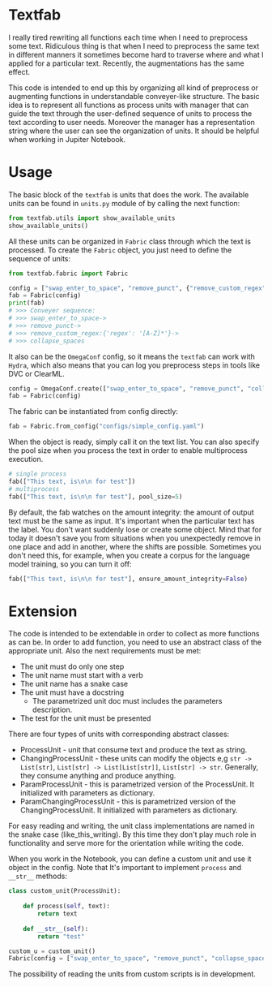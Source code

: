 # Textfab


I really tired rewriting all functions each time when I need to preprocess some text. Ridiculous thing is that when I need to preprocess the same text in different manners it sometimes become hard to traverse where and what I applied for a particular text. Recently, the augmentations has the same effect. 

This code is intended to end up this by organizing all kind of preprocess or augmenting functions in understandable conveyer-like structure. The basic idea is to represent all functions as process units with manager that can guide the text through the user-defined sequence of units to process the text according to user needs. Moreover the manager has a representation string where the user can see the organization of units. It should be helpful when working in Jupiter Notebook.

# Usage

The basic block of the `textfab` is units that does the work. The available units can be found in `units.py` module of by calling the next function:
```python
from textfab.utils import show_available_units
show_available_units()
```

All these units can be organized in `Fabric` class through which the text is processed. To create the `Fabric` object, you just need to define the sequence of units:
```python
from textfab.fabric import Fabric

config = ["swap_enter_to_space", "remove_punct", {"remove_custom_regex": {"regex" : "[A-Z]*"}}, "collapse_spaces"]
fab = Fabric(config)
print(fab)
# >>> Conveyer sequence:
# >>> swap_enter_to_space->
# >>> remove_punct->
# >>> remove_custom_regex:{'regex': '[A-Z]*'}->
# >>> collapse_spaces
```

It also can be the `OmegaConf` config, so it means the `textfab` can work with `Hydra`, which also means that you can log you preprocess steps in tools like DVC or ClearML. 
```python
config = OmegaConf.create(["swap_enter_to_space", "remove_punct", "collapse_spaces"])
fab = Fabric(config)
```

The fabric can be instantiated from config directly:
```python
fab = Fabric.from_config("configs/simple_config.yaml")
```

When the object is ready, simply call it on the text list. You can also specify the pool size when you process the text in order to enable multiprocess execution.
```python
# single process
fab(["This text, is\n\n for test"])
# multiprocess
fab(["This text, is\n\n for test"], pool_size=5)
```

By default, the fab watches on the amount integrity: the amount of output text must be the same as input. It's important when the particular text has the label. You don't want suddenly lose or create some object. Mind that for today it doesn't save you from situations when you unexpectedly remove in one place and add in another, where the shifts are possible. Sometimes you don't need this, for example, when you create a corpus for the language model training, so you can turn it off:
```python
fab(["This text, is\n\n for test"], ensure_amount_integrity=False)
```    

# Extension

The code is intended to be extendable in order to collect as more functions as can be. In order to add function, you need to use an abstract class of the appropriate unit. Also the next requirements must be met:

* The unit must do only one step
* The unit name must start with a verb
* The unit name has a snake case
* The unit must have a docstring
  * The parametrized unit doc must includes the parameters description. 
* The test for the unit must be presented 

There are four types of units with corresponding abstract classes:
* ProcessUnit - unit that consume text and produce the text as string.
* ChangingProcessUnit - these units can modify the objects e,g `str -> List[str]`, `List[str] -> List[List[str]]`, `List[str] -> str`. Generally, they consume anything and produce anything.
* ParamProcessUnit - this is parametrized version of the ProcessUnit. It initialized with parameters as dictionary.
* ParamChangingProcessUnit - this is parametrized version of the ChangingProcessUnit. It initialized with parameters as dictionary.

For easy reading and writing, the unit class implementations are named in the snake case (like_this_writing). By this time they don't play much role in functionality and serve more for the orientation while writing the code.

When you work in the Notebook, you can define a custom unit and use it object in the config. Note that It's important to implement `process` and `__str__` methods:

```python
class custom_unit(ProcessUnit):
        
    def process(self, text):
        return text
    
    def __str__(self):
        return "test"

custom_u = custom_unit()
Fabric(config = ["swap_enter_to_space", "remove_punct", "collapse_spaces", custom_u])
```
The possibility of reading the units from custom scripts is in development.